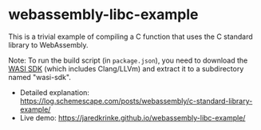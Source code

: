 # webassembly-libc-example
This is a trivial example of compiling a C function that uses the C standard library to WebAssembly.

Note: To run the build script (in `package.json`), you need to download the [WASI SDK](https://github.com/WebAssembly/wasi-sdk) (which includes Clang/LLVm) and extract it to a subdirectory named "wasi-sdk".

* Detailed explanation: https://log.schemescape.com/posts/webassembly/c-standard-library-example/
* Live demo: https://jaredkrinke.github.io/webassembly-libc-example/
